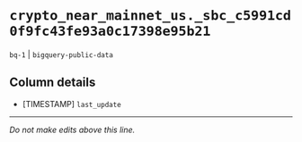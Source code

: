 # `crypto_near_mainnet_us._sbc_c5991cd0f9fc43fe93a0c17398e95b21`
`bq-1` | `bigquery-public-data`

## Column details
* [TIMESTAMP] `last_update`

-------------------------------------------------------------------------------
*Do not make edits above this line.*

